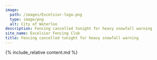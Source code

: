 ```yaml
---
image:
  path: /images/Excelsior-logo.png
  type: image/png
  alt: City of Waterloo
description: Fencing cancelled tonight for heavy snowfall warning
site_name: Excelsior Fencing Club
title: Fencing cancelled tonight for heavy snowfall warning
---
```


{% include_relative content.md %}
